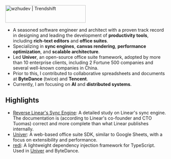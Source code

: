 <a href="https://trendshift.io/developers/5302" target="_blank"><img src="https://trendshift.io/api/badge/developers/5302" alt="wzhudev | Trendshift" style="width: 250px; height: 55px;" width="250" height="55"/></a>

- A seasoned software engineer and architect with a proven track record in designing and leading the development of **productivity tools**, including **rich-text editors** and **office suites**.
- Specializing in **sync engines**, **canvas rendering**, **performance optimization**, and **scalable architecture**.
- Led **Univer**, an open-source office suite framework, adopted by more than 10 enterprise clients, including 2 Fortune 500 companies and several well-known companies in China.
- Prior to this, I contributed to collaborative spreadsheets and documents at **ByteDance** (twice) and **Tencent**.
- Currently, I am focusing on **AI** and **distributed systems**.

## Highlights

- [Reverse Linear's Sync Engine](https://github.com/wzhudev/reverse-linear-sync-engine): A detailed study on Linear's sync engine. The documentation is (according to Linear's co-founder and CTO Tuomas) correct and more complete than what Linear publishes internally.
- [Univer](https://github.com/dream-num/univer): A web-based office suite SDK, similar to Google Sheets, with a focus on extensibility and performance.
- [redi](https://github.com/wzhudev/redi): A lightweight dependency injection framework for TypeScript. Used in [Univer](https://github.com/dream-num/univer) and ByteDance.
